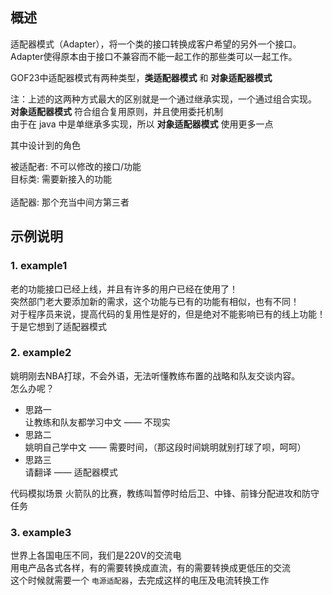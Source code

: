 ## 概述 

适配器模式（Adapter），将一个类的接口转换成客户希望的另外一个接口。Adapter使得原本由于接口不兼容而不能一起工作的那些类可以一起工作。

GOF23中适配器模式有两种类型，**类适配器模式** 和 **对象适配器模式**

注：上述的这两种方式最大的区别就是一个通过继承实现，一个通过组合实现。<br/>
**对象适配器模式** 符合组合复用原则，并且使用委托机制 <br/>
由于在 java 中是单继承多实现，所以 **对象适配器模式** 使用更多一点

其中设计到的角色

被适配者:   不可以修改的接口/功能 <br/>
目标类:    需要新接入的功能 <br/>            
适配器:    那个充当中间方第三者 <br/>


## 示例说明

### 1. example1
老的功能接口已经上线，并且有许多的用户已经在使用了！<br/>
突然部门老大要添加新的需求，这个功能与已有的功能有相似，也有不同！<br/>
对于程序员来说，提高代码的复用性是好的，但是绝对不能影响已有的线上功能！<br/>
于是它想到了适配器模式


### 2. example2
姚明刚去NBA打球，不会外语，无法听懂教练布置的战略和队友交谈内容。<br/>
怎么办呢？<br/>
- 思路一 <br/>
让教练和队友都学习中文 —— 不现实
- 思路二 <br/>
姚明自己学中文 —— 需要时间，（那这段时间姚明就别打球了呗，呵呵）
- 思路三 <br/>
请翻译 —— 适配器模式

代码模拟场景
火箭队的比赛，教练叫暂停时给后卫、中锋、前锋分配进攻和防守任务
       

### 3. example3
世界上各国电压不同，我们是220V的交流电 <br/>
用电产品各式各样，有的需要转换成直流，有的需要转换成更低压的交流<br/>
这个时候就需要一个 `电源适配器`，去完成这样的电压及电流转换工作
